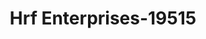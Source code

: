 ---
f_zip-code: 93446
f_state-code: CA
title: Hrf Enterprises-19515
f_phone: 805-226-7610
f_city-only: Paso Robles
f_address: 1916 Creston Road Paso Robles
f_location-unique-id: '19515'
slug: hrf-enterprises-19515
updated-on: '2024-05-30T13:46:58.046Z'
created-on: '2024-05-30T13:36:59.803Z'
published-on: '2024-05-30T13:54:32.469Z'
f_city-state: cms/city/paso-robles-ca.md
f_company: cms/company/hrf-enterprises.md
f_state: cms/state/california.md
layout: '[payday-loan].html'
tags: payday-loan
---